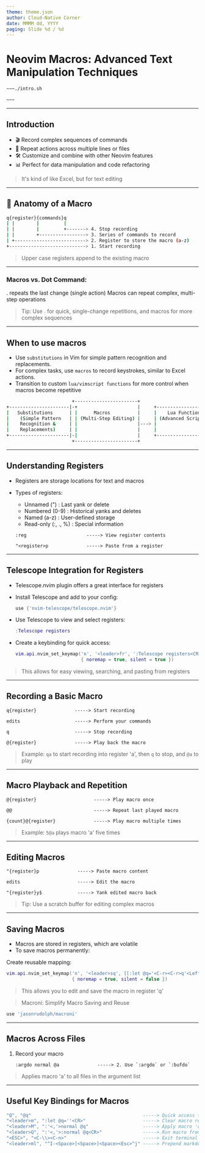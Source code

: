 ```yaml
---
theme: theme.json
author: Cloud-Native Corner 
date: MMMM dd, YYYY
paging: Slide %d / %d
---
```


# Neovim Macros: Advanced Text Manipulation Techniques

```bash
~~~./intro.sh

~~~
```

---

## Introduction

- 🎬 Record complex sequences of commands
- 🔁 Repeat actions across multiple lines or files
- 🛠️ Customize and combine with other Neovim features
- 📊 Perfect for data manipulation and code refactoring

> It's kind of like Excel, but for text editing

---

## 🦴 Anatomy of a Macro

```bash
q{register}{commands}q
| |        |         |
| |        |         +-------> 4. Stop recording
| |        +-----------------> 3. Series of commands to record
| +--------------------------> 2. Register to store the macro (a-z)
+----------------------------> 1. Start recording
```

> Upper case registers append to the existing macro

---

### Macros vs. Dot Command:

. repeats the last change (single action)
Macros can repeat complex, multi-step operations

> Tip: Use . for quick, single-change repetitions, and macros for more complex sequences

---

## When to use macros

- Use `substitutions` in Vim for simple pattern recognition and replacements.
- For complex tasks, use `macros` to record keystrokes, similar to Excel actions.
- Transition to custom `lua/vimscript functions` for more control when macros become repetitive

```bash
                        +-----------------------+                              
+----------------------|-+                      |     +---------------------+
|   Substitutions      | |      Macros          |     |    Lua Functions    |
|    (Simple Pattern   | | (Multi-Step Editing) |     | (Advanced Scripting)|
|    Recognition &     | |                      |---> |                     |
|    Replacements)     | |                      |     |                     |
+----------------------|-|                      |     +---------------------+
                        +-----------------------+                             
```

---

## Understanding Registers

- Registers are storage locations for text and macros
- Types of registers:
  - Unnamed (") : Last yank or delete
  - Numbered (0-9) : Historical yanks and deletes
  - Named (a-z) : User-defined storage
  - Read-only (:, ., %) : Special information

  ```                       
  :reg                      -----> View register contents  
  ```                       
                            
  ```                       
  "<register>p              -----> Paste from a register  
  ```                       

---

## Telescope Integration for Registers

- Telescope.nvim plugin offers a great interface for registers

- Install Telescope and add to your config:
  ```lua
  use {'nvim-telescope/telescope.nvim'}
  ```

- Use Telescope to view and select registers:
  ```lua
  :Telescope registers
  ```

- Create a keybinding for quick access:
  ```lua
  vim.api.nvim_set_keymap('n', '<leader>fr', ':Telescope registers<CR>',
                          { noremap = true, silent = true })
  ```

> This allows for easy viewing, searching, and pasting from registers

---
## Recording a Basic Macro

   ```                      
   q{register}              -----> Start recording  
   ```                      
   ```                         
   edits                    -----> Perform your commands
   ```                         
   ```                      
   q                        -----> Stop recording  
   ```                      
                            
   ```                      
   @{register}              -----> Play back the macro  
   ```                      

> Example: `qa` to start recording into register 'a', then `q` to stop, and `@a` to play

---

## Macro Playback and Repetition

  ```
  @{register}                     -----> Play macro once  
  ```                             
                                  
  ```                             
  @@                              -----> Repeat last played macro  
  ```                             
                                  
  ```                             
  {count}@{register}              -----> Play macro multiple times  
  ```

> Example: `5@a` plays macro 'a' five times

---

## Editing Macros

   ```
   "{register}p              -----> Paste macro content  
   ```

   ``` 
   edits                     -----> Edit the macro
   ```

   ```
   "{register}y$             -----> Yank edited macro back  
   ```

> Tip: Use a scratch buffer for editing complex macros

---


## Saving Macros

- Macros are stored in registers, which are volatile
- To save macros permanently:


Create reusable mapping:
   ```lua
   vim.api.nvim_set_keymap('n', '<leader>sq', [[:let @q='<C-r><C-r>q'<Left>]],
                           { noremap = true, silent = false })
   ```

> This allows you to edit and save the macro in register 'q'


> Macroni: Simplify Macro Saving and Reuse

```lua
use 'jasonrudolph/macroni'
```
---

## Macros Across Files

1. Record your macro

   ```
   :argdo normal @a              -----> 2. Use `:argdo` or `:bufdo`  
   ```

> Applies macro 'a' to all files in the argument list

---

## Useful Key Bindings for Macros

```lua
"Q", "@q"                                         -----> Quick access to macro 'q'
"<leader>m", ":let @q=''<CR>"                     -----> Clear macro register 'q'
"<leader>M", ":'<,'>normal @q"                    -----> Apply macro 'q' to visual selection
"<leader>Q", ":'<,'>:normal @q<CR>"               -----> Run macro from q register on visual selection
"<ESC>", "<C-\\><C-n>"                            -----> Exit terminal mode (in terminal mode)
"<leader>ml", "^I-<Space>[<Space>]<Space><Esc>^j" -----> Prepend markdown list item on line
```
